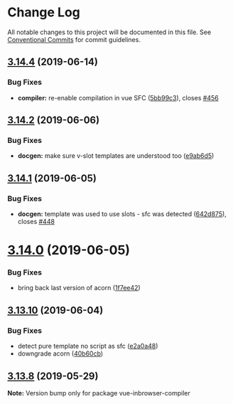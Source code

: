 # Change Log

All notable changes to this project will be documented in this file.
See [Conventional Commits](https://conventionalcommits.org) for commit guidelines.

## [3.14.4](https://github.com/vue-styleguidist/vue-styleguidist/compare/v3.14.3...v3.14.4) (2019-06-14)


### Bug Fixes

* **compiler:** re-enable compilation in vue SFC ([5bb99c3](https://github.com/vue-styleguidist/vue-styleguidist/commit/5bb99c3)), closes [#456](https://github.com/vue-styleguidist/vue-styleguidist/issues/456)





## [3.14.2](https://github.com/vue-styleguidist/vue-styleguidist/compare/v3.14.1...v3.14.2) (2019-06-06)


### Bug Fixes

* **docgen:** make sure v-slot templates are understood too ([e9ab6d5](https://github.com/vue-styleguidist/vue-styleguidist/commit/e9ab6d5))





## [3.14.1](https://github.com/vue-styleguidist/vue-styleguidist/compare/v3.14.0...v3.14.1) (2019-06-05)


### Bug Fixes

* **docgen:** template was used to use slots - sfc was detected ([642d875](https://github.com/vue-styleguidist/vue-styleguidist/commit/642d875)), closes [#448](https://github.com/vue-styleguidist/vue-styleguidist/issues/448)





# [3.14.0](https://github.com/vue-styleguidist/vue-styleguidist/compare/v3.13.10...v3.14.0) (2019-06-05)


### Bug Fixes

* bring back last version of acorn ([1f7ee42](https://github.com/vue-styleguidist/vue-styleguidist/commit/1f7ee42))





## [3.13.10](https://github.com/vue-styleguidist/vue-styleguidist/compare/v3.13.9...v3.13.10) (2019-06-04)


### Bug Fixes

* detect pure template no script as sfc ([e2a0a48](https://github.com/vue-styleguidist/vue-styleguidist/commit/e2a0a48))
* downgrade acorn ([40b60cb](https://github.com/vue-styleguidist/vue-styleguidist/commit/40b60cb))





## [3.13.8](https://github.com/vue-styleguidist/vue-styleguidist/compare/v3.13.7...v3.13.8) (2019-05-29)

**Note:** Version bump only for package vue-inbrowser-compiler
